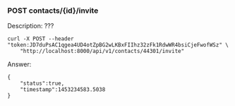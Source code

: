 ### POST contacts/{id}/invite

Description: ???

```
curl -X POST --header "token:JD7duPsAC1qgea4UD4otZpBG2wLKBxFIIhz32zFk1RdwWR4bsiCjeFwofWSz" \
    "http://localhost:8000/api/v1/contacts/44301/invite"
```

Answer:

```
{
	"status":true,
	"timestamp":1453234583.5038
}
```